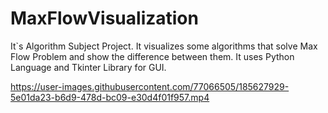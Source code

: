 # MaxFlowVisualization
It`s Algorithm Subject Project. It visualizes some algorithms that solve Max Flow Problem and show the difference between them. It uses Python Language and Tkinter Library for GUI. 

https://user-images.githubusercontent.com/77066505/185627929-5e01da23-b6d9-478d-bc09-e30d4f01f957.mp4

